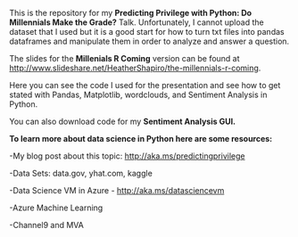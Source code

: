 This is the repository for my <b>Predicting Privilege with Python: Do Millennials Make the Grade?</b> Talk. Unfortunately, I cannot upload the dataset that I used but it is a good start for how to turn txt files into pandas dataframes and manipulate them in order to analyze and answer a question. 

The slides for the <b>Millenials R Coming</b> version can be found at http://www.slideshare.net/HeatherShapiro/the-millennials-r-coming.

Here you can see the code I used for the presentation and see how to get stated with Pandas, Matplotlib, wordclouds, and Sentiment Analysis in Python.

You can also download code for my <b>Sentiment Analysis GUI.</b> 

<b>To learn more about data science in Python here are some resources:</b>

-My blog post about this topic: http://aka.ms/predictingprivilege

-Data Sets: data.gov, yhat.com, kaggle 

-Data Science VM in Azure  - http://aka.ms/datasciencevm

-Azure Machine Learning 

-Channel9 and MVA
